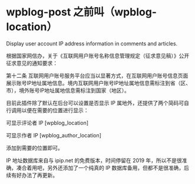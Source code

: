 # wpblog-post 之前叫（wpblog-location）
Display user account IP address information in comments and articles.


根据国家网信办，关于《互联网用户账号名称信息管理规定（征求意见稿）》公开征求意见的通知要求：

第十二条 互联网用户账号服务平台应当以显著方式，在互联网用户账号信息页面展示账号IP地址属地信息。境内互联网用户账号IP地址属地信息需标注到省（区、市），境外账号IP地址属地信息需标注到国家（地区）。

目前此插件除了默认在后台可以设置是否显示 IP 属地外，还提供了两个简码可自行调用以便在需要的位置进行显示：

可显示评论者 IP
[wpblog_location] 

可显示作者 IP
[wpblog_author_location]

添加到需要的位置即可。

IP 地址数据库来自与 ipip.net 的免费版本，时间停留在 2019 年，所以不是很准确，凑合着用吧，另外还添加了一个纯真的 IP 数据库备用，但都不是很准确，后续有好办法了再更新。
